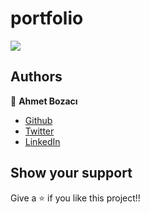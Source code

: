 # portfolio
[![](https://img.shields.io/badge/Microverse-blueviolet)](https://www.microverse.org/?grsf=04r25h)

## Authors

👤 **Ahmet Bozacı**
- [Github](https://github.com/ahmetbozaci)
- [Twitter](https://twitter.com/ahmtbozaci)
- [LinkedIn](https://www.linkedin.com/in/ahmetbozaci/)



## Show your support

Give a ⭐️ if you like this project!!
